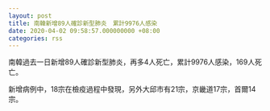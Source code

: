 ```yaml
---
layout: post
title: 南韓新增89人確診新型肺炎　累計9976人感染
date: 2020-04-02 09:58:57.000000000 +08:00
categories: rss
---
```


南韓過去一日新增89人確診新型肺炎，再多4人死亡，累計9976人感染，169人死亡。

新增病例中，18宗在檢疫過程中發現，另外大邱市有21宗，京畿道17宗，首爾14宗。
